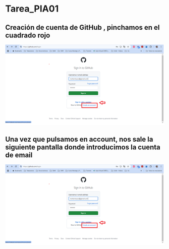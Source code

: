 # Tarea_PIA01
## Creación de cuenta de GitHub , pinchamos en el cuadrado rojo
 ![Crear_cuenta](img/TareaPIA01_Imagen_indicacion_creacion_cuenta.png)
## Una vez que pulsamos en account, nos sale la siguiente pantalla donde introducimos la cuenta de email
![Crear_cuenta](img/TareaPIA01_Imagen_indicacion_creacion_cuenta.png)
 
